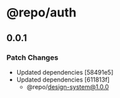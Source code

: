 # @repo/auth

## 0.0.1

### Patch Changes

- Updated dependencies [58491e5]
- Updated dependencies [611813f]
  - @repo/design-system@1.0.0
